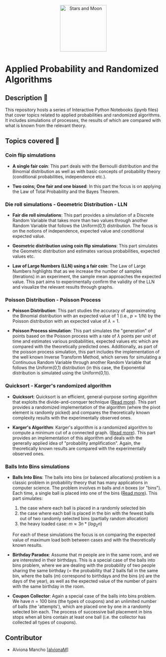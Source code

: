 <div id="header" align="center">
    <img alt="Stars and Moon" src="https://media.giphy.com/media/v1.Y2lkPTc5MGI3NjExMjJ3NHR6aTV0MG52MXIzMW54M3dmZGl5NDAwaWZubjZvb3Rxa2djMSZlcD12MV9pbnRlcm5hbF9naWZfYnlfaWQmY3Q9cw/c03rO2ssTRxVneP3Yg/giphy.gif" height="150"">
</div>

# Applied Probability and Randomized Algorithms
## Description 📌
This repository hosts a series of Interactive Python Notebooks (ipynb files) that cover topics related to applied probabilities and randomized algorithms. It includes simulations of processes, the results of which are compared with what is known from the relevant theory.

## Topics covered 🔎
### Coin flip simulations
- **A single fair coin**: This part deals with the Bernoulli distribution and the Binomial distribution as well as with basic concepts of probability theory (conditional probabilities, independence etc.).

- **Two coins; One fair and one biased**: In this part the focus is on applying the Law of Total Probability and the Bayes Theorem.
  
### Die roll simulations - Geometric Distribution - LLN
- **Fair die roll simulations**: This part provides a simulation of a Discrete Random Variable that takes more than two values through another Random Variable that follows the Uniform(0,1) distribution. The focus is on the notions of independence, expected value and conditional expected value.
  
- **Geometric distribution using coin flip simulations**: This part simulates the Geometric distribution and estimates various probabilities, expected values etc.
  
- **Law of Large Numbers (LLN) using a fair coin**: The Law of Large Numbers highlights that as we increase the number of samples (iterations) in an experiment, the sample mean approaches the expected value. This part aims to experimentally confirm the validity of the LLN and visualize the relevant results through graphs.
  
### Poisson Distribution - Poisson Process
- **Poisson Distribution**: This part studies the accuracy of approximating the Binomial distribution with an expected value of 1 (i.e., $p = 1/N$) by the Poisson distribution with an expected value of $\lambda = 1$.
  
- **Poisson Process simulation**: This part simulates the "generation" of points based on the Poisson process with a rate of $λ$ points per unit of time and estimates various probabilities, expected values etc which are compared with the theoretically predicted ones. Additionally, as part of the poisson process simulation, this part includes the implementation of the well known Inverse Transform Method, which serves for simulating a Continuous Random Variable through another Random Variable that follows the Uniform(0,1) distribution (in this case, the Exponential distribution is simulated using the Uniform(0,1)).

### Quicksort - Karger's randomized algorithm
- **Quicksort**: Quicksort is an efficient, general-purpose sorting algorithm that exploits the divide-and-conquer technique ([Read more](https://en.wikipedia.org/wiki/Quicksort)). This part provides a randomized implementation of the algorithm (where the pivot element is randomly picked) and compares the theoretically known complexity results with the experimentally observed ones.
  
- **Karger's Algorithm**: Karger's algorithm is a randomized algorithm to compute a minimum cut of a connected graph. ([Read more](https://en.wikipedia.org/wiki/Karger%27s_algorithm)). This part provides an implementation of this algorithm and deals with the generally applied idea of "probability amplification". Again, the theoretically known results are compared with the experimentally observed ones.

### Balls Into Bins simulations
- **Balls Into Bins**: The balls into bins (or balanced allocations) problem is a classic problem in probability theory that has many applications in computer science. The problem involves $m$ balls and $n$ boxes (or "bins"). Each time, a single ball is placed into one of the bins ([Read more](https://en.wikipedia.org/wiki/Balls_into_bins_problem)). This part simulates:
   1. the case where each ball is placed in a randomly selected bin
   2. the case where each ball is placed in the bin with the fewest balls out of two randomly selected bins (partially random allocation)
   3. the heavy loaded case: $m\approx3n*(log_2n)$
      
  For each of these simulations the focus is on comparing the expected value of maximum load both between cases and with the theoretically known results.
  
- **Birthday Paradox**: Assume that $m$ people are in the same room, and we are interested in their birthdays. This is a special case of the balls into bins problem, where we are dealing with the probability of two people sharing the same birthday (= the probability that 2 balls fall in the same bin, where the balls $(m)$ correspond to birthdays and the bins $(n)$ are the days of the year), as well as the expected value of the number of pairs with the same birthday in the room.

- **Coupon Collector**: Again a special case of the balls into bins problem. We have $n=100$ bins (the types of coupons) and an unlimited number of balls (the 'attempts'), which are placed one by one in a randomly selected bin each. The process of successive ball placement in bins stops when all bins contain at least one ball (i.e. the collector has collected all types of coupons).

## Contributor
- Alviona Mancho [<a href="https://github.com/alvionaM">alvionaM</a>]
